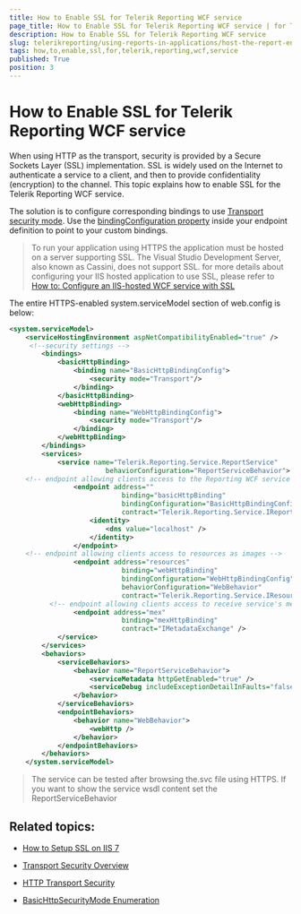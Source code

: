 ```yaml
---
title: How to Enable SSL for Telerik Reporting WCF service
page_title: How to Enable SSL for Telerik Reporting WCF service | for Telerik Reporting Documentation
description: How to Enable SSL for Telerik Reporting WCF service
slug: telerikreporting/using-reports-in-applications/host-the-report-engine-remotely/telerik-reporting-wcf-service/how-to-enable-ssl-for-telerik-reporting-wcf-service
tags: how,to,enable,ssl,for,telerik,reporting,wcf,service
published: True
position: 3
---
```


# How to Enable SSL for Telerik Reporting WCF service



When using HTTP as the transport, security is provided by a Secure Sockets Layer (SSL) implementation. SSL is widely used on the Internet to authenticate a service to a client, and then to provide confidentiality (encryption) to the channel. This topic explains how to enable SSL for the Telerik Reporting WCF service.

The solution is to configure corresponding bindings to use  [Transport security mode](http://msdn.microsoft.com/en-us/library/ms729700(v=vs.110).aspx). Use the  [bindingConfiguration property](http://msdn.microsoft.com/en-us/library/system.servicemodel.configuration.serviceendpointelement.bindingconfiguration.aspx)  inside your endpoint definition to point to your custom bindings.       

> To run your application using HTTPS the application must be hosted on a server supporting SSL. The Visual Studio Development Server, also known as Cassini, does not support SSL. for more details about configuring your IIS hosted application to use SSL, please refer to  [How to: Configure an IIS-hosted WCF service with SSL](http://msdn.microsoft.com/en-us/library/hh556232(v=vs.110).aspx) 

The entire HTTPS-enabled system.serviceModel section of web.config is below:       

    
````XML
<system.serviceModel>
    <serviceHostingEnvironment aspNetCompatibilityEnabled="true" />
     <!--security settings -->
        <bindings>
            <basicHttpBinding>
                <binding name="BasicHttpBindingConfig">
                    <security mode="Transport"/>
                </binding>
            </basicHttpBinding>
            <webHttpBinding>
                <binding name="WebHttpBindingConfig">
                    <security mode="Transport"/>
                </binding>
            </webHttpBinding>
        </bindings>
        <services>
            <service name="Telerik.Reporting.Service.ReportService"
                        behaviorConfiguration="ReportServiceBehavior">
    <!-- endpoint allowing clients access to the Reporting WCF service -->
                <endpoint address=""
                            binding="basicHttpBinding"
                            bindingConfiguration="BasicHttpBindingConfig"
                            contract="Telerik.Reporting.Service.IReportService">
                    <identity>
                        <dns value="localhost" />
                    </identity>
                </endpoint>
    <!-- endpoint allowing clients access to resources as images -->
                <endpoint address="resources"
                            binding="webHttpBinding"
                            bindingConfiguration="WebHttpBindingConfig"
                            behaviorConfiguration="WebBehavior"
                            contract="Telerik.Reporting.Service.IResourceService"/>
          <!-- endpoint allowing clients access to receive service's metadata via SOAP messages -->
                <endpoint address="mex"
                            binding="mexHttpBinding"
                            contract="IMetadataExchange" />
            </service>
        </services>
        <behaviors>
            <serviceBehaviors>
                <behavior name="ReportServiceBehavior">
                    <serviceMetadata httpGetEnabled="true" />
                    <serviceDebug includeExceptionDetailInFaults="false" />
                </behavior>
            </serviceBehaviors>
            <endpointBehaviors>
                <behavior name="WebBehavior">
                    <webHttp />
                </behavior>
            </endpointBehaviors>
        </behaviors>
    </system.serviceModel>
````

> The service can be tested after browsing the.svc file using HTTPS. If you want to show the service wsdl content set the ReportServiceBehavior             <serviceMetadata httpsGetEnabled="true" />              

## Related topics:

*  [How to Setup SSL on IIS 7](http://learn.iis.net/page.aspx/144/how-to-setup-ssl-on-iis-70/) 

*  [Transport Security Overview](http://msdn.microsoft.com/en-us/library/ms729700.aspx) 

*  [HTTP Transport Security](http://msdn.microsoft.com/en-us/library/ms734679.aspx) 

*  [BasicHttpSecurityMode Enumeration](http://msdn.microsoft.com/en-us/library/system.servicemodel.basichttpsecuritymode.aspx)

